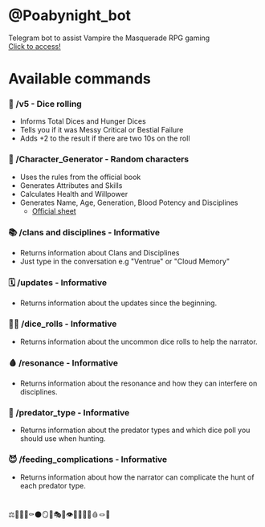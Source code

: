 # @Poabynight_bot
Telegram bot to assist Vampire the Masquerade RPG gaming </br>
[Click to access!](https://t.me/poabynight_bot)

# Available commands
### 🎲 /v5 - Dice rolling<br/>
* Informs Total Dices and Hunger Dices
* Tells you if it was Messy Critical or Bestial Failure
* Adds +2 to the result if there are two 10s on the roll

### 🧛 /Character_Generator - Random characters
* Uses the rules from the official book
* Generates Attributes and Skills
* Calculates Health and Willpower
* Generates Name, Age, Generation, Blood Potency and Disciplines
    * [Official sheet](https://wodnews.files.wordpress.com/2018/08/charsheet_v5-own-formfillable.pdf)

### 📚 /clans and disciplines - Informative
* Returns information about Clans and Disciplines
* Just type in the conversation e.g "Ventrue" or "Cloud Memory"

### 🗓️ /updates - Informative
* Returns information about the updates since the beginning.

### 🤷‍♀️ /dice_rolls - Informative
* Returns information about the uncommon dice rolls to help the narrator.

### 🩸 /resonance - Informative
* Returns information about the resonance and how they can interfere on disciplines.

### 🎯 /predator_type - Informative
* Returns information about the predator types and which dice poll you should use when hunting.

### 😈 /feeding_complications - Informative
* Returns information about how the narrator can complicate the hunt of each predator type.

# 
⚖️👊🐺🧩⚰️🌑🪞🐍🎭🧭👁️🌹🔮🐲👑🩸🪢👥